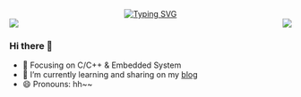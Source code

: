 <!-- dynamic typing effect 动态打字效果 -->
<div align="center">
  <a href="https://yuanheci.com/">
    <img src="https://readme-typing-svg.demolab.com?font=Fira+Code&pause=1000&width=435&lines=printf(%22Hello%2C%20World%22);祝您今天愉快!&center=true&size=27" alt="Typing SVG" />
  </a>
</div>
  
<!-- Snake Code Contribution Map 贪吃蛇代码贡献图 -->
<img src="https://cdn.jsdelivr.net/gh/sun0225SUN/sun0225SUN/profile-snake-contrib/github-contribution-grid-snake-dark.svg" />

<img align="right" src="https://github-readme-stats.vercel.app/api?username=yuanheci&show_icons=true&icon_color=ff6781&text_color=718096&bg_color=ffffff&hide_title=true" />

### Hi there 👋

- :orange_book: Focusing on C/C++ & Embedded System
- 🌱 I’m currently learning and sharing on my [blog](https://yuanheci.top/)
- 😄 Pronouns: hh~~

